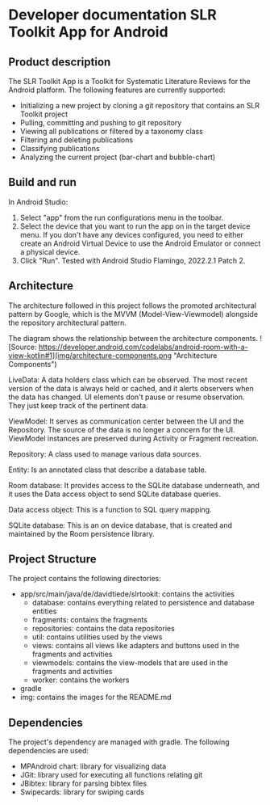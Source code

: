 # Developer documentation SLR Toolkit App for Android


## Product description
The SLR Toolkit App is a Toolkit for Systematic Literature Reviews for the Android platform.
The following features are currently supported:
- Initializing a new project by cloning a git repository that contains an SLR Toolkit project
- Pulling, committing and pushing to git repository
- Viewing all publications or filtered by a taxonomy class
- Filtering and deleting publications
- Classifying publications
- Analyzing the current project (bar-chart and bubble-chart)


## Build and run
In Android Studio:
1. Select "app" from the run configurations menu in the toolbar.
2. Select the device that you want to run the app on in the target device menu.
If you don't have any devices configured, you need to either create an Android Virtual Device to use the Android Emulator or connect a physical device.
3. Click "Run".
Tested with Android Studio Flamingo, 2022.2.1 Patch 2.


## Architecture
The architecture followed in this project follows the promoted architectural pattern by Google,
which is the MVVM (Model-View-Viewmodel) alongside the repository architectural pattern.

The diagram shows the relationship between the architecture components.
![Source: https://developer.android.com/codelabs/android-room-with-a-view-kotlin#1](img/architecture-components.png "Architecture Components")

LiveData: A data holders class which can be observed. The most recent version of the data is always held or cached, and it alerts observers when the data has changed. UI elements don't pause or resume observation. They just keep track of the pertinent data.

ViewModel: It serves as communication center between the UI and the Repository. The source of the data is no longer a concern for the UI. ViewModel instances are preserved during Activity or Fragment recreation.

Repository: A class used to manage various data sources.

Entity: Is an annotated class that describe a database table.

Room database: It provides access to the SQLite database underneath, and it uses the Data access object to send SQLite database queries.

Data access object: This is a function to SQL query mapping.

SQLite database: This is an on device database, that is created and maintained by the Room persistence library.


## Project Structure
The project contains the following directories:
- app/src/main/java/de/davidtiede/slrtookit: contains the activities
  - database: contains everything related to persistence and database entities
  - fragments: contains the fragments
  - repositories: contains the data repositories 
  - util: contains utilities used by the views
  - views: contains all views like adapters and buttons used in the fragments and activities
  - viewmodels: contains the view-models that are used in the fragments and activities
  - worker: contains the workers
- gradle
- img: contains the images for the README.md


## Dependencies
The project's dependency are managed with gradle. The following dependencies are used:

- MPAndroid chart: library for visualizing data
- JGit: library used for executing all functions relating git
- JBibtex: library for parsing bibtex files
- Swipecards: library for swiping cards